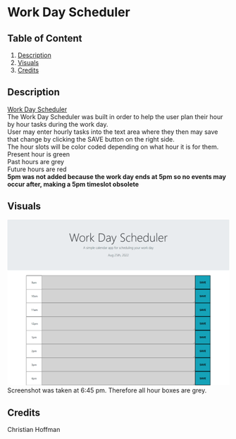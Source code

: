 # Work Day Scheduler
## Table of Content
1. [Description](#description)
2. [Visuals](#visuals)
3. [Credits](#credits)

## Description
[Work Day Scheduler](https://christian-hoffman.github.io/work-day-scheduler/)
<br>
The Work Day Scheduler was built in order to help the user plan their hour by hour tasks during the work day. \
User may enter hourly tasks into the text area where they then may save that change by clicking the SAVE button on the right side. \
The hour slots will be color coded depending on what hour it is for them. \
Present hour is green\
Past hours are grey\
Future hours are red\
**5pm was not added because the work day ends at 5pm so no events may occur after, making a 5pm timeslot obsolete**

## Visuals
![Work Day Scheduler](./assets/images/work-scheduler-pic.png)
<br>
Screenshot was taken at 6:45 pm. Therefore all hour boxes are grey.
## Credits
Christian Hoffman